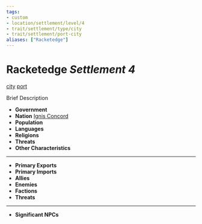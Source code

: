```yaml
---
tags:
- custom
- location/settlement/level/4
- trait/settlement/type/city 
- trait/settlement/port-city
aliases: ["Racketedge"]
---
```

# Racketedge *Settlement 4*
[city](../../../../_rules/traits/city-gmg.md) [port](../../../../rules-custom/traits/port.md)

Brief Description

- **Government** 
- **Nation** [Ignis Concord](../Ignis%20Concord.md) 
- **Population** 
- **Languages** 
- **Religions**
- **Threats** 
- **Other Characteristics** 
---
- **Primary Exports** 
- **Primary Imports** 
- **Allies** 
- **Enemies** 
- **Factions** 
- **Threats** 
---
- **Significant NPCs** 